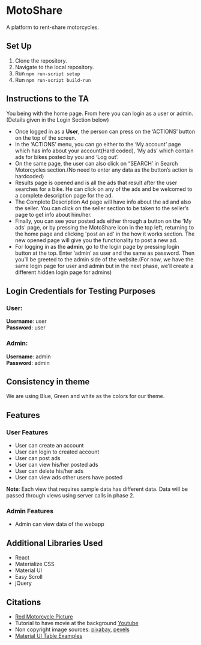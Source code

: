 # MotoShare
A platform to rent-share motorcycles.

## Set Up
1. Clone the repository. 
2. Navigate to the local repository. 
3. Run `npm run-script setup`
4. Run `npm run-script build-run` 

## Instructions to the TA
You being with the home page. From here you can login as a user or admin.(Details given in the Login Section below)

- Once logged in as a <b>User</b>, the person can press on the ‘ACTIONS’ button on the top of the screen.
- In the ‘ACTIONS’ menu, you can go either to the ‘My account’ page which has info about your account(Hard coded), ‘My ads’ which contain ads for bikes posted by you and ‘Log out’.
- On the same page, the user can also click on “SEARCH’ in Search Motorcycles section.(No need to enter any data as the button’s action is hardcoded)
- Results page is opened and is all the ads that result after the user searches for a bike. He can click on any of the ads and be welcomed to a complete description page for the ad.
- The Complete Description Ad page will have info about the ad and also the seller. You can click on the seller section to be taken to the seller’s page to get info about him/her.
- Finally, you can see your posted ads either through a button on the 'My ads' page, or by pressing the MotoShare icon in the top left, returning to the home page and clicking 'post an ad' in the how it works section.
The new opened page will give you the functionality to post a new ad.
- For logging in as the <b>admin</b>, go to the login page by pressing login button at the top. Enter ‘admin’ as user and the same as password. Then you’ll be greeted to the admin side of the website.(For now, we have the same login page for user and admin but in the next phase, we’ll create a different hidden login page for admins)


## Login Credentials for Testing Purposes

### User:
**Username**: user \
**Password**: user

### Admin:
**Username**: admin \
**Password**: admin

## Consistency in theme
 We are using Blue, Green and white as the colors for our theme.

## Features
### User Features
- User can create an account 
- User can login to created account
- User can post ads
- User can view his/her posted ads
- User can delete his/her ads
- User can view ads other users have posted

**Note**: Each view that requires sample data has different data. Data will be passed through views using server calls in phase 2. 

### Admin Features
- Admin can view data of the webapp

## Additional Libraries Used 
- React
- Materialize CSS
- Material UI
- Easy Scroll
- jQuery

## Citations
- [Red Motorcycle Picture](https://thumbor.forbes.com/thumbor/trim/0x360:4501x2892/fit-in/711x399/smart/https://specials-images.forbesimg.com/imageserve/5c0a960ca7ea43705919981f/0x0.jpg)
- Tutorial to have movie at the background [Youtube](https://www.youtube.com/watch?v=I2UBjN5ER4s)
- Non copyright image sources: [pixabay](https://pixabay.com), [pexels](https://www.pexels.com)
- [Material UI Table Examples](https://material-ui.com/components/tables/)
